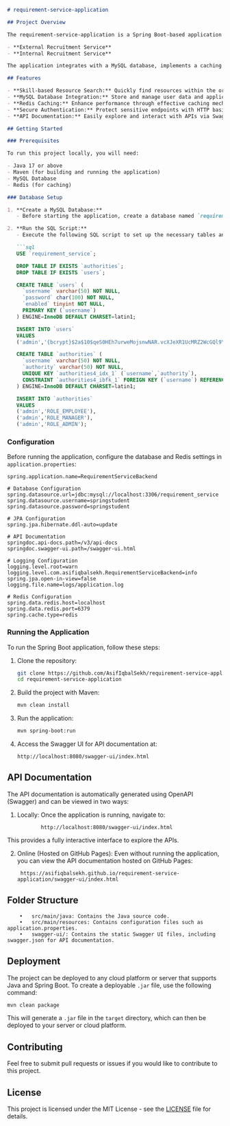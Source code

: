 ```markdown
# requirement-service-application

## Project Overview

The requirement-service-application is a Spring Boot-based application designed to help organizations find the right personnel based on their skill sets. It consists of two main services:

- **External Recruitment Service**
- **Internal Recruitment Service**

The application integrates with a MySQL database, implements a caching mechanism using Redis, and uses HTTP basic authentication. API documentation is provided using **OpenAPI Swagger**.

## Features

- **Skill-based Resource Search:** Quickly find resources within the organization based on specific skill sets.
- **MySQL Database Integration:** Store and manage user data and application configurations.
- **Redis Caching:** Enhance performance through effective caching mechanisms.
- **Secure Authentication:** Protect sensitive endpoints with HTTP basic authentication.
- **API Documentation:** Easily explore and interact with APIs via Swagger UI.

## Getting Started

### Prerequisites

To run this project locally, you will need:

- Java 17 or above
- Maven (for building and running the application)
- MySQL Database
- Redis (for caching)

### Database Setup

1. **Create a MySQL Database:**
   - Before starting the application, create a database named `requirement_service`.

2. **Run the SQL Script:**
   - Execute the following SQL script to set up the necessary tables and default admin user:

   ```sql
   USE `requirement_service`;

   DROP TABLE IF EXISTS `authorities`;
   DROP TABLE IF EXISTS `users`;

   CREATE TABLE `users` (
     `username` varchar(50) NOT NULL,
     `password` char(100) NOT NULL,
     `enabled` tinyint NOT NULL,
     PRIMARY KEY (`username`)
   ) ENGINE=InnoDB DEFAULT CHARSET=latin1;

   INSERT INTO `users` 
   VALUES 
   ('admin','{bcrypt}$2a$10$qeS0HEh7urweMojsnwNAR.vcXJeXR1UcMRZ2WcGQl9YeuspUdgF.q',1);

   CREATE TABLE `authorities` (
     `username` varchar(50) NOT NULL,
     `authority` varchar(50) NOT NULL,
     UNIQUE KEY `authorities4_idx_1` (`username`,`authority`),
     CONSTRAINT `authorities4_ibfk_1` FOREIGN KEY (`username`) REFERENCES `users` (`username`)
   ) ENGINE=InnoDB DEFAULT CHARSET=latin1;

   INSERT INTO `authorities` 
   VALUES 
   ('admin','ROLE_EMPLOYEE'),
   ('admin','ROLE_MANAGER'),
   ('admin','ROLE_ADMIN');
   ```

### Configuration

Before running the application, configure the database and Redis settings in `application.properties`:

```properties
spring.application.name=RequirementServiceBackend

# Database Configuration
spring.datasource.url=jdbc:mysql://localhost:3306/requirement_service
spring.datasource.username=springstudent
spring.datasource.password=springstudent

# JPA Configuration
spring.jpa.hibernate.ddl-auto=update

# API Documentation
springdoc.api-docs.path=/v3/api-docs
springdoc.swagger-ui.path=/swagger-ui.html

# Logging Configuration
logging.level.root=warn
logging.level.com.asifiqbalsekh.RequirementServiceBackend=info
spring.jpa.open-in-view=false
logging.file.name=logs/application.log

# Redis Configuration
spring.data.redis.host=localhost
spring.data.redis.port=6379
spring.cache.type=redis
```

### Running the Application

To run the Spring Boot application, follow these steps:

1. Clone the repository:
   ```bash
   git clone https://github.com/AsifIqbalSekh/requirement-service-application.git
   cd requirement-service-application
   ```

2. Build the project with Maven:
   ```bash
   mvn clean install
   ```

3. Run the application:
   ```bash
   mvn spring-boot:run
   ```

4. Access the Swagger UI for API documentation at:
   ```
   http://localhost:8080/swagger-ui/index.html
   ```

## API Documentation

The API documentation is automatically generated using OpenAPI (Swagger) and can be viewed in two ways:

1.	Locally: Once the application is running, navigate to:

```
           http://localhost:8080/swagger-ui/index.html

```
This provides a fully interactive interface to explore the APIs.

2.	Online (Hosted on GitHub Pages):
Even without running the application, you can view the API documentation hosted on GitHub Pages:

         https://asifiqbalsekh.github.io/requirement-service-application/swagger-ui/index.html 

## Folder Structure

```
	•	src/main/java: Contains the Java source code.
	•	src/main/resources: Contains configuration files such as application.properties.
	•	swagger-ui/: Contains the static Swagger UI files, including swagger.json for API documentation.
```

## Deployment

The project can be deployed to any cloud platform or server that supports Java and Spring Boot. To create a deployable `.jar` file, use the following command:

```bash
mvn clean package
```

This will generate a `.jar` file in the `target` directory, which can then be deployed to your server or cloud platform.

## Contributing

Feel free to submit pull requests or issues if you would like to contribute to this project.

## License

This project is licensed under the MIT License - see the [LICENSE](LICENSE) file for details.
